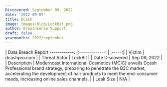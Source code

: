 ```yaml
---
Discovered: September 09, 2022
date: '2022-09-09'
title: DCash
image: images/blog/LockBit.png
author: Breachsense Support
draft: false
yearmonths: 2022/september
---
```



| Data Breach Report
------------:     |:-------------:    | :-----:|
| Victim      | dcashpro.com      | 
| Threat Actor      | LockBit      | 
| Date Discovered      | Sep 09, 2022      | 
| Description      |  Moderncast International Cosmetics (MCIC) unveils Dcash Professional brand strategy, preparing to penetrate the B2C market, accelerating the development of hair products to meet the end-consumer needs, increasing online sales channels.     | 
| Leak Size      | N/A      | 

